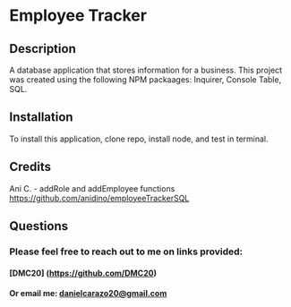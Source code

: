 # Employee Tracker

## Description
A database application that stores information for a business. This project was created using the following NPM packaages: Inquirer, Console Table, SQL.

## Installation 
To install this application, clone repo, install node, and test in terminal.

## Credits
Ani C. - addRole and addEmployee functions 
https://github.com/anidino/employeeTrackerSQL

## Questions 
### Please feel free to reach out to me on links provided:
#### [DMC20] (https://github.com/DMC20)
#### Or email me: danielcarazo20@gmail.com